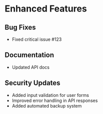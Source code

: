 # Enhanced Features
## Bug Fixes
- Fixed critical issue #123
## Documentation
- Updated API docs
## Security Updates
- Added input validation for user forms
- Improved error handling in API responses
- Added automated backup system
